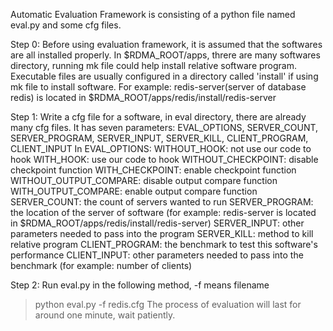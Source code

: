 Automatic Evaluation Framework is consisting of a python file named eval.py and some cfg files.

Step 0: 
Before using evaluation framework, it is assumed that the softwares are all installed properly.
In $RDMA_ROOT/apps, threre are many softwares directory, running mk file could help install relative software program. Executable files are usually configured in a directory called 'install' if using mk file to install software. 
For example: redis-server(server of database redis) is located in $RDMA_ROOT/apps/redis/install/redis-server

Step 1:
Write a cfg file for a software, in eval directory, there are already many cfg files. 
It has seven parameters: EVAL_OPTIONS, SERVER_COUNT, SERVER_PROGRAM, SERVER_INPUT, SERVER_KILL, CLIENT_PROGRAM, CLIENT_INPUT
In EVAL_OPTIONS: WITHOUT_HOOK: not use our code to hook
                 WITH_HOOK: use our code to hook
                 WITHOUT_CHECKPOINT: disable checkpoint function
                 WITH_CHECKPOINT: enable checkpoint function
                 WITHOUT_OUTPUT_COMPARE: disable output compare function
                 WITH_OUTPUT_COMPARE: enable output compare function
SERVER_COUNT: the count of servers wanted to run
SERVER_PROGRAM: the location of the server of software (for example: redis-server is located in $RDMA_ROOT/apps/redis/install/redis-server)
SERVER_INPUT: other parameters needed to pass into the program
SERVER_KILL: method to kill relative program
CLIENT_PROGRAM: the benchmark to test this software's performance
CLIENT_INPUT: other parameters needed to pass into the benchmark (for example: number of clients)

Step 2:
Run eval.py in the following method, -f means filename
> python eval.py -f redis.cfg
The process of evaluation will last for around one minute, wait patiently.

